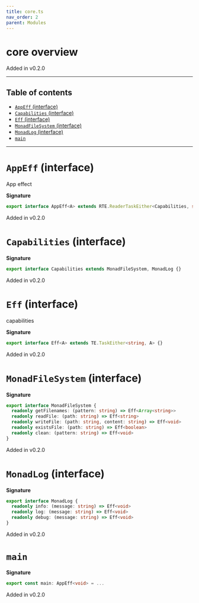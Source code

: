 ```yaml
---
title: core.ts
nav_order: 2
parent: Modules
---
```


# core overview

Added in v0.2.0

---

<h2 class="text-delta">Table of contents</h2>

- [`AppEff` (interface)](#appeff-interface)
- [`Capabilities` (interface)](#capabilities-interface)
- [`Eff` (interface)](#eff-interface)
- [`MonadFileSystem` (interface)](#monadfilesystem-interface)
- [`MonadLog` (interface)](#monadlog-interface)
- [`main`](#main)

---

# `AppEff` (interface)

App effect

**Signature**

```ts
export interface AppEff<A> extends RTE.ReaderTaskEither<Capabilities, string, A> {}
```

Added in v0.2.0

# `Capabilities` (interface)

**Signature**

```ts
export interface Capabilities extends MonadFileSystem, MonadLog {}
```

Added in v0.2.0

# `Eff` (interface)

capabilities

**Signature**

```ts
export interface Eff<A> extends TE.TaskEither<string, A> {}
```

Added in v0.2.0

# `MonadFileSystem` (interface)

**Signature**

```ts
export interface MonadFileSystem {
  readonly getFilenames: (pattern: string) => Eff<Array<string>>
  readonly readFile: (path: string) => Eff<string>
  readonly writeFile: (path: string, content: string) => Eff<void>
  readonly existsFile: (path: string) => Eff<boolean>
  readonly clean: (pattern: string) => Eff<void>
}
```

Added in v0.2.0

# `MonadLog` (interface)

**Signature**

```ts
export interface MonadLog {
  readonly info: (message: string) => Eff<void>
  readonly log: (message: string) => Eff<void>
  readonly debug: (message: string) => Eff<void>
}
```

Added in v0.2.0

# `main`

**Signature**

```ts
export const main: AppEff<void> = ...
```

Added in v0.2.0
